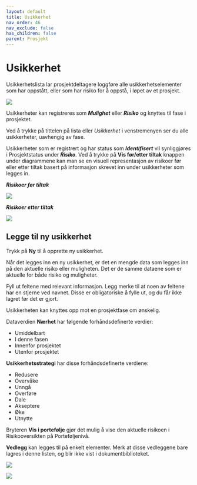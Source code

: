 ```yaml
---
layout: default
title: Usikkerhet
nav_order: 46
nav_exclude: false
has_children: false
parent: Prosjekt
---
```


# Usikkerhet

Usikkerhetslista lar prosjektdeltagere loggføre alle
usikkerhetselementer som har oppstått, eller som har risiko for å
oppstå, i løpet av et prosjekt.

![](./media/image59.png)

Usikkerheter kan registreres som ***Mulighet*** eller ***Risiko*** og knyttes til fase i prosjektet.

Ved å trykke på tittelen på lista eller *Usikkerhet* i venstremenyen ser du alle usikkerheter, uavhengig av fase.

Usikkerheter som er registrert og har status som ***Identifisert*** vil synliggjøres i Prosjektstatus under ***Risiko**.*
Ved å trykke på **Vis før/etter tiltak** knappen under diagrammene kan man se en visuell representasjon av risikoer før eller etter tiltak basert på informasjon skrevet inn under usikkerheter som legges in.

***Risikoer før tiltak***

![](./media/risikoførtiltak.png)

***Risikoer etter tiltak***

![](./media/risikoettertiltak.png)

## Legge til ny usikkerhet


Trykk på **Ny** til å opprette ny usikkerhet.

Når det legges inn en ny usikkerhet, er det en mengde data som legges inn på den aktuelle risiko eller muligheten. Det er de samme dataene som er aktuelle for både risiko og muligheter.

Fyll ut feltene med relevant informasjon. Legg merke til at noen av feltene har en stjerne ved navnet. Disse er obligatoriske å fylle ut, og du får ikke lagret før det er gjort.

Usikkerheten kan knyttes opp mot en prosjektfase om ønskelig.

Dataverdien **Nærhet** har følgende forhåndsdefinerte verdier:

  - Umiddelbart
  - I denne fasen
  - Innenfor prosjektet
  - Utenfor prosjektet

**Usikkerhetsstrategi** har disse forhåndsdefinerte verdiene:

  - Redusere
  - Overvåke
  - Unngå
  - Overføre
  - Dale
  - Akseptere
  - Øke
  - Utnytte

Bryteren **Vis i portefølje** gjør det mulig å vise den aktuelle risikoen i Risikooversikten på Porteføljenivå.

**Vedlegg** kan legges til på enkelt elementer. Merk at disse vedleggene bare lagres i denne listen, og blir ikke vist i dokumentbiblioteket.

![](./media/nyrisiko.png)

![](./media/nyrisiko2.png)
